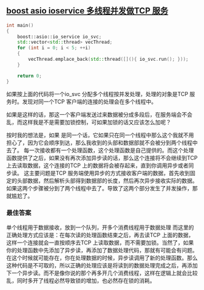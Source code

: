 ## [boost asio ioservice 多线程并发做TCP 服务](https://q.cnblogs.com/q/95032/)
```cpp
int main()
{
    boost::asio::io_service io_svc;
    std::vector<std::thread> vecThread;
    for (int i = 0; i < 5; ++i)
    {
        vecThread.emplace_back(std::thread([](){ io_svc.run(); }));
    }

    return 0;
}
```
如果按上面的代码将一个io_svc 分配多个线程按并发处理，处理的对象是TCP 服务时。发现对同一个TCP 客户端的连接的处理会在多个线程中。

如果是这样的话，那这一个客户端发送过来数据被分成多段后，在服务端会不会乱，而这样我是不是需要加锁控制，可如果加锁的话又应该怎么加呢？

按时我的想法是，如果 是同一个话，它如果只在同一个线程中那么这个我就不用担心了，因为它会顺序到达，那么我收到的头部和数据部就不会被分到两个线程中去了。
每一次接收都有一个处理函数，这个处理函数是自己提供的。而这个处理函数提供了之后，如果没有再次添加异步读的话，那么这个连接将不会继续到TCP 上去读取数据，这个连接的TCP 上的数据将会被存起来，直到你调用异步或者同步读。
这主要问题是TCP 服务端使用异步的方式接收客户端的数据，首先收到固定的头部数据，然后解析头部得到数据部的长度，然后再次异步接收实际的数据。如果这两个步骤被分到了两个线程中去了。导致了这两个部分发生了并发操作，那就尴尬了。

### 最佳答案
单个线程用于数据接收，放到一个队列，开多个消费线程用于数据处理
而这里的正确处理方式应该是：在每次读的处理函数结束之后，再去读TCP 上面的数据，这样一个连接就会一直按顺序去TCP 上读取数据，而不需要加锁。当然了，如果你的处理函数中先添加了异步读，再添加了数据处理代码，那就有可能会有问题。在这个时候就可能存在，你在处理数据的时候，异步读调用了新的处理函数。那么这种代码是不可取的，所以正确的处理应该是将读到的数据处理完成之后，再添加下一个异步读。而不是像你说的那个再多开几个消费线程，这样在逻辑上就会比较乱，同时多开了线程必然导致锁的增加，也必然存在锁的消耗。
